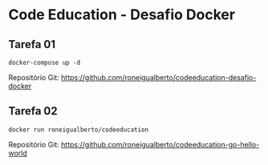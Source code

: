 # Code Education - Desafio Docker

## Tarefa 01
    docker-compose up -d
Repositório Git: https://github.com/roneigualberto/codeeducation-desafio-docker

## Tarefa 02
    docker run roneigualberto/codeeducation 

Repositório Git: https://github.com/roneigualberto/codeeducation-go-hello-world

